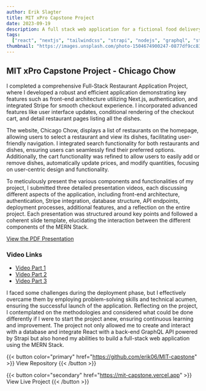 ```yaml
---
author: Erik Slagter
title: MIT xPro Capstone Project
date: 2023-09-19
description: A full stack web application for a fictional food delivery service
tags:
  ["react", "nextjs", "tailwindcss", "strapi", "nodejs", "graphql", "stripe"]
thumbnail: "https://images.unsplash.com/photo-1504674900247-0877df9cc836?ixlib=rb-4.0.3&ixid=M3wxMjA3fDB8MHxwaG90by1wYWdlfHx8fGVufDB8fHx8fA%3D%3D&auto=format&fit=crop&w=1000&q=80"
---
```


## MIT xPro Capstone Project - Chicago Chow

I completed a comprehensive Full-Stack Restaurant Application Project, where I developed a robust and efficient application demonstrating key features such as front-end architecture utilizing Next.js, authentication, and integrated Stripe for smooth checkout experience. I incorporated advanced features like user interface updates, conditional rendering of the checkout cart, and detail restaurant pages listing all the dishes.

The website, Chicago Chow, displays a list of restaurants on the homepage, allowing users to select a restaurant and view its dishes, facilitating user-friendly navigation. I integrated search functionality for both restaurants and dishes, ensuring users can seamlessly find their preferred options. Additionally, the cart functionality was refined to allow users to easily add or remove dishes, automatically update prices, and modify quantities, focusing on user-centric design and functionality.

To meticulously present the various components and functionalities of my project, I submitted three detailed presentation videos, each discussing different aspects of the application, including front-end architecture, authentication, Stripe integration, database structure, API endpoints, deployment processes, additional features, and a reflection on the entire project. Each presentation was structured around key points and followed a coherent slide template, elucidating the interaction between the different components of the MERN Stack.

[View the PDF Presentation](/pdf/capstone-presentation.pdf)

### Video Links

- [Video Part 1](https://youtu.be/bFZF10xoXvg)
- [Video Part 2](https://youtu.be/xsgHohDYVDw)
- [Video Part 3](https://youtu.be/ErJtUQ4cFbA)

I faced some challenges during the deployment phase, but I effectively overcame them by employing problem-solving skills and technical acumen, ensuring the successful launch of the application. Reflecting on the project, I contemplated on the methodologies and considered what could be done differently if I were to start the project anew, ensuring continuous learning and improvement. The project not only allowed me to create and interact with a database and integrate React with a back-end GraphQL API powered by Strapi but also honed my abilities to build a full-stack web application using the MERN Stack.

{{< button color="primary" href="https://github.com/erik06/MIT-capstone" >}}
View Repository
{{< /button >}}

{{< button color="secondary" href="https://mit-capstone.vercel.app" >}}
View Live Project
{{< /button >}}
